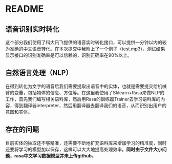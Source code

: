 # README



## 语音识别实时转化

这个部分我们使用了科大讯飞提供的语音实时转化接口，可以提供一分钟以内的较为准确的中文语音转化。在本次提交中我附上了一个例子（test.mp3），测试结果显示接口的识别准确率是可以信赖的，识别正确率在90%以上。



## 自然语言处理（NLP）

在得到转化为文字的语音后我们需要提取出语音中的实体，也就是需要提交给机械臂的变量，包括物体的信息、方位等。在这里我使用了Sklearn+Rasa来做NLP的工作，首先我们编写相关语料库，然后用Rasa的训练器Trainer去学习语料库的内容，得到翻译器interpreter，然后用翻译器去翻译我们的语音，从而识别出用户的意图和实体。



## 存在的问题

目前实体的抽取还不够精准，还需要不断地扩充语料库来增加学习的精准度，同时还要将学习的模型加以保存，这样可以大大地提高处理效率。**同时由于文件大小问题，rasa中文学习数据模型并未上传github**。
